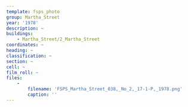```yaml
---
template: fsps_photo
group: Martha_Street
year: '1978'
description: ~
buildings:
    - Martha_Street/2_Martha_Street
coordinates: ~
heading: ~
classification: ~
section: ~
cell: ~
film_roll: ~
files:
    -
        filename: 'FSPS_Martha_Street_038,_No_2,_17-1-P,_1978.png'
        caption: ''
---
```

